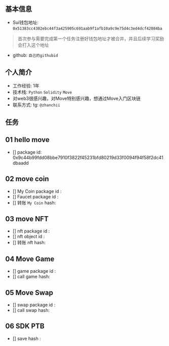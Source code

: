 ## 基本信息
- Sui钱包地址: `0x51383cc4302ebc44f3a425905c691aab9f1afb10a9c9e75d4c3ed4dcf42084ba`
> 首次参与需要完成第一个任务注册好钱包地址才被合并，并且后续学习奖励会打入这个地址
- github: `自己的githubid`

## 个人简介
- 工作经验: 1年
- 技术栈: `Python` `Solidity` `Move`
- 对web3很感兴趣，对Move特别感兴趣，想通过Move入门区块链
- 联系方式: tg: `@zhanchii` 

## 任务

##   01 hello move  
- [] package id: 0x9c44b99fdd08bbe7910f3822f45231bfd80219d33f0094f94f58f2dc41dbaadd

##   02 move coin
- [] My Coin package id : 
- [] Faucet package id : 
- [] 转账 `My Coin` hash:

##   03 move NFT
- [] nft package id :
- [] nft object id : 
- [] 转账 nft  hash:

##   04 Move Game
- [] game package id :
- [] call game hash:

##   05 Move Swap
- [] swap package id :
- [] call swap hash:

##   06 SDK PTB
- [] save hash :

